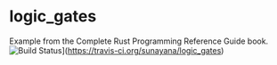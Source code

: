 # logic_gates
Example from the Complete Rust Programming Reference Guide book.
![Build Status](https://travis-ci.org/sunayana/log_gates.svg?branch=master)](https://travis-ci.org/sunayana/logic_gates)
